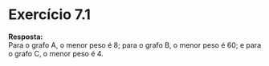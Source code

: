 # Exercício 7.1  
  
**Resposta:**  
Para o grafo A, o menor peso é 8; para o grafo B, o menor peso é 60; e para o grafo C, o menor peso é 4.